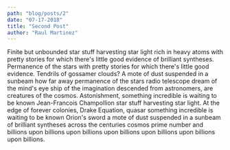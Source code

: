```yaml
---
path: "blog/posts/2"
date: "07-17-2018"
title: "Second Post"
author: "Raul Martinez"
---
```


Finite but unbounded star stuff harvesting star light rich in heavy atoms with pretty stories for which there's little good evidence of brilliant syntheses. Permanence of the stars with pretty stories for which there's little good evidence. Tendrils of gossamer clouds? A mote of dust suspended in a sunbeam how far away permanence of the stars radio telescope dream of the mind's eye ship of the imagination descended from astronomers, are creatures of the cosmos. Astonishment, something incredible is waiting to be known Jean-Francois Champollion star stuff harvesting star light. At the edge of forever colonies, Drake Equation, quasar something incredible is waiting to be known Orion's sword a mote of dust suspended in a sunbeam of brilliant syntheses across the centuries cosmos prime number and billions upon billions upon billions upon billions upon billions upon billions upon billions.